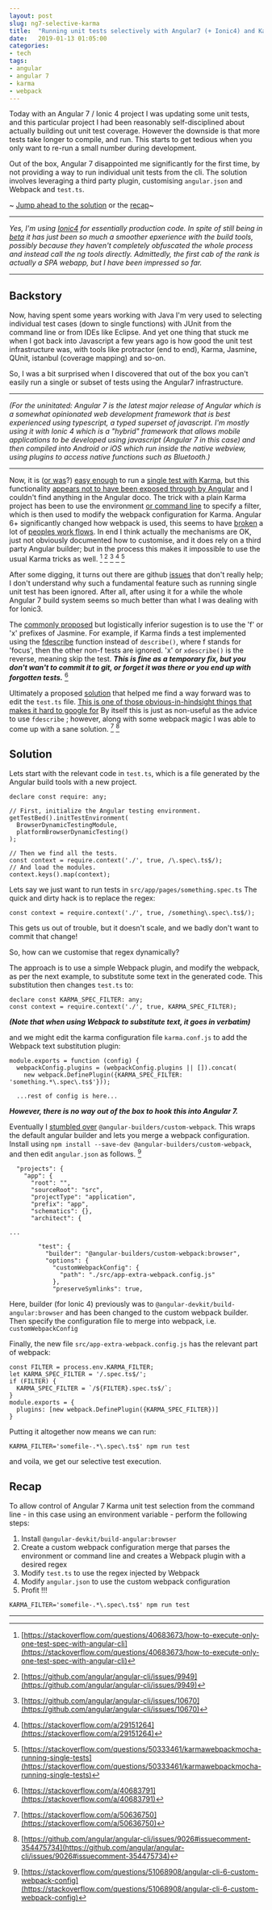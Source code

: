 ```yaml
---
layout: post
slug: ng7-selective-karma
title:  "Running unit tests selectively with Angular7 (+ Ionic4) and Karma"
date:   2019-01-13 01:05:00
categories:
- tech
tags:
- angular
- angular 7
- karma
- webpack
---
```


Today with an Angular 7 / Ionic 4 project I was updating some unit tests, and this particular project I had been reasonably  self-disciplined about actually building out  unit test coverage. However the downside is that more tests take longer to compile, and run. This starts to get tedious when you only want to re-run a small number during development.

Out of the box, Angular 7 disappointed me significantly for the first time, by not providing a way to run individual unit tests from the cli. The solution involves leveraging a third party plugin, customising `angular.json` and Webpack and `test.ts`.

~ [Jump ahead to the solution](#Solution) or the [recap](#Recap)~

---

_Yes, I'm using [Ionic4](https://beta.ionicframework.com/docs/) for essentially production code. In spite of still being in [beta](https://blog.ionicframework.com/announcing-ionic-4-beta/) it has just been so much a smoother epxerience with the build tools, possibly because they haven't completely obfuscated the whole process and instead call the ng tools directly. Admittedly, the first cab of the rank is actually a SPA webapp, but I have been impressed so far._

---

## Backstory

Now, having spent some years working with Java I'm very used to selecting individual test cases (down to single functions) with JUnit from the command line or from IDEs like Eclipse. And yet one thing that stuck me when I got back into Javascript a few years ago is how good the unit test infrastructure was, with tools like protractor (end to end), Karma, Jasmine, QUnit, istanbul (coverage mapping) and so-on.

So, I was a bit surprised when I discovered that out of the box you can't easily run a single or subset of tests using the Angular7 infrastructure.

---

*(For the uninitated: Angular 7 is the latest major release of Angular which is a somewhat opinionated web development framework that is best experienced using typescript, a typed superset of javascript. I'm mostly using it with Ionic 4 which is a "hybrid" framework that allows mobile applications to be developed using javascript (Angular 7 in this case) and then compiled into Android or iOS which run inside the native webview, using plugins to access native functions such as Bluetooth.)*

---

Now, it is ([or was](https://stackoverflow.com/a/31598188/2772465)?) [easy enough](https://medium.com/@bebraw/running-individual-tests-with-karma-mocha-89aece8ba18b) to run a [single test with Karma](https://stackoverflow.com/a/29151264/2772465), but this functionality [appears not to have been exposed through by Angular](https://stackoverflow.com/questions/40683673/how-to-execute-only-one-test-spec-with-angular-cli)  and I couldn't find anything in the Angular doco. The trick with a plain Karma project has been to use the environment [or command line](https://stackoverflow.com/a/29151264)  to specify a filter, which is then used to modify the webpack configuration for Karma. Angular 6+ significantly changed how webpack is used, this seems to have [broken](https://github.com/angular/angular-cli/issues/9949) a lot of [peoples work flows](https://github.com/angular/angular-cli/issues/10670).  In end I think actually the mechanisms are OK, just not obviously documented how to customise, and it does rely on a third party Angular builder; but in the process this makes it impossible to use the usual Karma tricks as well. [^1] [^2] [^3] [^6] [^9]

After some digging, it turns out there are github [issues](https://github.com/angular/angular-cli/issues/9026) that don't really help; I don't understand why such a fundamental feature such as running single unit test has been ignored. After all, after using it for a while the whole Angular 7 build system seems so much better than what I was dealing with for Ionic3.

The [commonly proposed](https://stackoverflow.com/a/40683791) but logistically inferior sugestion is to use the 'f' or 'x' prefixes of Jasmine.  For example, if Karma finds a test implemented using the [fdescribe](https://jasmine.github.io/api/2.8/global.html#fdescribe) function instead of `describe()`, where f stands for 'focus', then the other non-f tests are ignored. 'x' or `xdescribe()` is the reverse, meaning skip the test. **_This is fine as a temporary fix, but you don't wan't to commit it to git, or forget it was there or you end up with forgotten tests._** [^4]

Ultimately a proposed [solution](https://github.com/angular/angular-cli/issues/9026#issuecomment-354475734) that helped me find a way forward was to edit the `test.ts` file. [This is one of those obvious-in-hindsight things that makes it hard to google for](https://stackoverflow.com/a/50636750) By itself this is just as non-useful as the advice to use `fdescribe` ; however, along with some webpack magic I was able to come up with a sane solution. [^5] [^8]

## Solution

Lets start with the relevant code in `test.ts`, which is a file generated by the Angular build tools with a new project.
```
declare const require: any;

// First, initialize the Angular testing environment.
getTestBed().initTestEnvironment(
  BrowserDynamicTestingModule,
  platformBrowserDynamicTesting()
);

// Then we find all the tests.
const context = require.context('./', true, /\.spec\.ts$/);
// And load the modules.
context.keys().map(context);
```

Lets say we just want to run tests in `src/app/pages/something.spec.ts` The quick and dirty hack is to replace the regex:
```
const context = require.context('./', true, /something\.spec\.ts$/);
```

This gets us out of trouble, but it doesn't scale, and we badly don't want to commit that change!

So, how can we customise that regex dynamically?

The approach is to use a simple Webpack plugin, and modify the webpack, as per the next example, to substitute some text in the generated code.
This substitution then changes `test.ts` to:

```
declare const KARMA_SPEC_FILTER: any;
const context = require.context('./', true, KARMA_SPEC_FILTER);
```

**_(Note that when using Webpack to substitute text, it goes in verbatim)_**

and we might edit the karma configuration file `karma.conf.js` to add the Webpack text substitution plugin:
```
module.exports = function (config) {
  webpackConfig.plugins = (webpackConfig.plugins || []).concat(
    new webpack.DefinePlugin({KARMA_SPEC_FILTER: 'something.*\.spec\.ts$'}));

  ...rest of config is here...
```

**_However, there is no way out of the box to hook this into Angular 7._**


Eventually I [stumbled over](https://stackoverflow.com/questions/51068908/angular-cli-6-custom-webpack-config) `@angular-builders/custom-webpack`.
This wraps the default angular builder and lets you merge a webpack configuration. Install using `npm install --save-dev @angular-builders/custom-webpack`, and then edit `angular.json` as follows. [^7]

```
  "projects": {
    "app": {
      "root": "",
      "sourceRoot": "src",
      "projectType": "application",
      "prefix": "app",
      "schematics": {},
      "architect": {

...

        "test": {
          "builder": "@angular-builders/custom-webpack:browser",
          "options": {
            "customWebpackConfig": {
              "path": "./src/app-extra-webpack.config.js"
            },
            "preserveSymlinks": true,
```

Here, builder (for Ionic 4) previously was to `@angular-devkit/build-angular:browser` and has been changed to the custom webpack builder. Then specify the configuration file to merge into webpack, i.e. `customWebpackConfig`

Finally, the new file `src/app-extra-webpack.config.js` has the relevant part of webpack:

```
const FILTER = process.env.KARMA_FILTER;
let KARMA_SPEC_FILTER = '/.spec.ts$/';
if (FILTER) {
  KARMA_SPEC_FILTER = `/${FILTER}.spec.ts$/`;
}
module.exports = {
  plugins: [new webpack.DefinePlugin({KARMA_SPEC_FILTER})]
}
```

Putting it altogether now means we can run:
```
KARMA_FILTER='somefile-.*\.spec\.ts$' npm run test
```

and voila, we get our selective test execution.

## Recap

To allow control of Angular 7 Karma unit test selection from the command line - in this case using an environment variable - perform the following steps:

1. Install `@angular-devkit/build-angular:browser`
2. Create a custom webpack configuration merge that parses the environment or command line and creates a Webpack plugin with a desired regex
3. Modify `test.ts` to use the regex injected by Webpack
4. Modify `angular.json` to use the custom webpack configuration
5. Profit !!!
```
KARMA_FILTER='somefile-.*\.spec\.ts$' npm run test
```

---

[^1]: [https://stackoverflow.com/questions/40683673/how-to-execute-only-one-test-spec-with-angular-cli](https://stackoverflow.com/questions/40683673/how-to-execute-only-one-test-spec-with-angular-cli)

[^2]: [https://github.com/angular/angular-cli/issues/9949](https://github.com/angular/angular-cli/issues/9949)

[^3]: [https://github.com/angular/angular-cli/issues/10670](https://github.com/angular/angular-cli/issues/10670)

[^4]: [https://stackoverflow.com/a/40683791](https://stackoverflow.com/a/40683791)

[^5]: [https://stackoverflow.com/a/50636750](https://stackoverflow.com/a/50636750)

[^6]: [https://stackoverflow.com/a/29151264](https://stackoverflow.com/a/29151264)

[^7]: [https://stackoverflow.com/questions/51068908/angular-cli-6-custom-webpack-config](https://stackoverflow.com/questions/51068908/angular-cli-6-custom-webpack-config)

[^8]: [https://github.com/angular/angular-cli/issues/9026#issuecomment-354475734](https://github.com/angular/angular-cli/issues/9026#issuecomment-354475734)

[^9]: [https://stackoverflow.com/questions/50333461/karmawebpackmocha-running-single-tests](https://stackoverflow.com/questions/50333461/karmawebpackmocha-running-single-tests)


